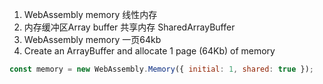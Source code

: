 1. WebAssembly memory 线性内存
2. 内存缓冲区Array buffer 共享内存 SharedArrayBuffer
3. WebAssembly memory 一页64kb
4. Create an ArrayBuffer and allocate 1 page (64Kb) of memory
```js
const memory = new WebAssembly.Memory({ initial: 1, shared: true });
```

